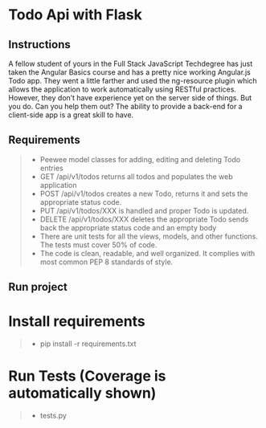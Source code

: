 # Todo Api with Flask

## Instructions

A fellow student of yours in the Full Stack JavaScript Techdegree has just taken the Angular Basics course and has a pretty nice working Angular.js Todo app. They went a little farther and used the ng-resource plugin which allows the application to work automatically using RESTful practices. However, they don’t have experience yet on the server side of things. But you do. Can you help them out? The ability to provide a back-end for a client-side app is a great skill to have.

## Requirements
>- Peewee model classes for adding, editing and deleting Todo entries
>- GET /api/v1/todos returns all todos and populates the web application
>- POST /api/v1/todos creates a new Todo, returns it and sets the appropriate status code.
>- PUT /api/v1/todos/XXX is handled and proper Todo is updated.
>- DELETE /api/v1/todos/XXX deletes the appropriate Todo sends back the appropriate status code and an empty body
>- There are unit tests for all the views, models, and other functions. The tests must cover 50% of code.
>- The code is clean, readable, and well organized. It complies with most common PEP 8 standards of style.

## Run project
# Install requirements
>- pip install -r requirements.txt
# Run Tests (Coverage is automatically shown)
>- tests.py 
